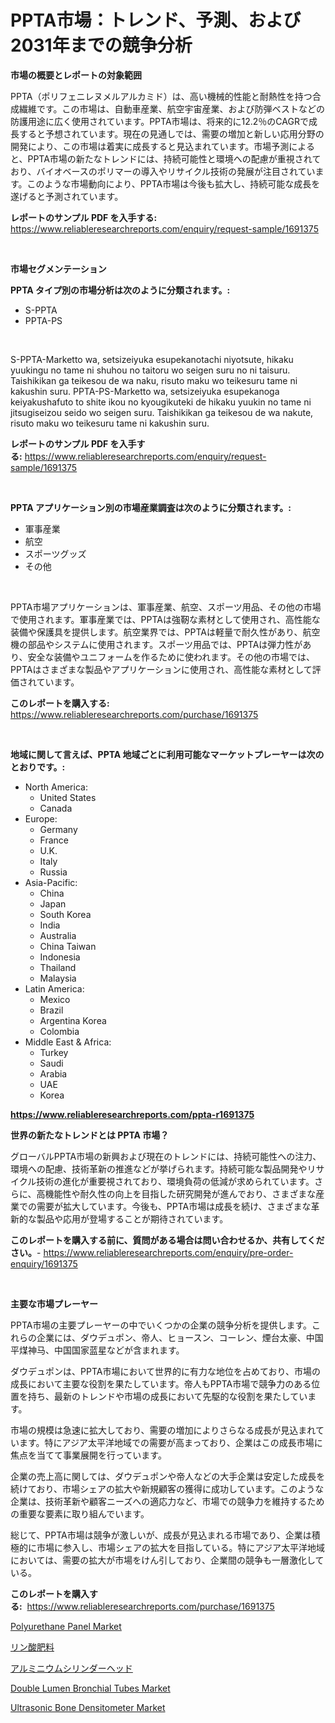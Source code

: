 <p><h1>PPTA市場：トレンド、予測、および2031年までの競争分析</h1></p><p><strong>市場の概要とレポートの対象範囲</strong></p>
<p><p>PPTA（ポリフェニレヌメルアルカミド）は、高い機械的性能と耐熱性を持つ合成繊維です。この市場は、自動車産業、航空宇宙産業、および防弾ベストなどの防護用途に広く使用されています。PPTA市場は、将来的に12.2％のCAGRで成長すると予想されています。現在の見通しでは、需要の増加と新しい応用分野の開発により、この市場は着実に成長すると見込まれています。市場予測によると、PPTA市場の新たなトレンドには、持続可能性と環境への配慮が重視されており、バイオベースのポリマーの導入やリサイクル技術の発展が注目されています。このような市場動向により、PPTA市場は今後も拡大し、持続可能な成長を遂げると予測されています。</p></p>
<p><strong>レポートのサンプル PDF を入手する:</strong> <a href="https://www.reliableresearchreports.com/enquiry/request-sample/1691375">https://www.reliableresearchreports.com/enquiry/request-sample/1691375</a></p>
<p>&nbsp;</p>
<p><strong>市場セグメンテーション</strong></p>
<p><strong>PPTA タイプ別の市場分析は次のように分類されます。:</strong></p>
<p><ul><li>S-PPTA</li><li>PPTA-PS</li></ul></p>
<p>&nbsp;</p>
<p><p>S-PPTA-Marketto wa, setsizeiyuka esupekanotachi niyotsute, hikaku yuukingu no tame ni shuhou no taitoru wo seigen suru no ni taisuru. Taishikikan ga teikesou de wa naku, risuto maku wo teikesuru tame ni kakushin suru. PPTA-PS-Marketto wa, setsizeiyuka esupekanoga keiyakushafuto to shite ikou no kyougikuteki de hikaku yuukin no tame ni jitsugiseizou seido wo seigen suru. Taishikikan ga teikesou de wa nakute, risuto maku wo teikesuru tame ni kakushin suru.</p></p>
<p><strong>レポートのサンプル PDF を入手する:</strong>&nbsp;<a href="https://www.reliableresearchreports.com/enquiry/request-sample/1691375">https://www.reliableresearchreports.com/enquiry/request-sample/1691375</a></p>
<p>&nbsp;</p>
<p><strong> PPTA アプリケーション別の市場産業調査は次のように分類されます。:</strong></p>
<p><ul><li>軍事産業</li><li>航空</li><li>スポーツグッズ</li><li>その他</li></ul></p>
<p>&nbsp;</p>
<p><p>PPTA市場アプリケーションは、軍事産業、航空、スポーツ用品、その他の市場で使用されます。軍事産業では、PPTAは強靭な素材として使用され、高性能な装備や保護具を提供します。航空業界では、PPTAは軽量で耐久性があり、航空機の部品やシステムに使用されます。スポーツ用品では、PPTAは弾力性があり、安全な装備やユニフォームを作るために使われます。その他の市場では、PPTAはさまざまな製品やアプリケーションに使用され、高性能な素材として評価されています。</p></p>
<p><strong>このレポートを購入する:</strong>&nbsp; <a href="https://www.reliableresearchreports.com/purchase/1691375">https://www.reliableresearchreports.com/purchase/1691375</a></p>
<p>&nbsp;</p>
<p><strong>地域に関して言えば、PPTA 地域ごとに利用可能なマーケットプレーヤーは次のとおりです。:</strong></p>
<p><ul>
    <li>
        North America:
        <ul>
            <li>United States</li>
            <li>Canada</li>
        </ul>
    </li>
    <li>
        Europe:
        <ul>
            <li>Germany</li>
            <li>France</li>
            <li>U.K.</li>
            <li>Italy</li>
            <li>Russia</li>
        </ul>
    </li>
    <li>
        Asia-Pacific:
        <ul>
            <li>China</li>
            <li>Japan</li>
            <li>South Korea</li>
            <li>India</li>
            <li>Australia</li>
            <li>China Taiwan</li>
            <li>Indonesia</li>
            <li>Thailand</li>
            <li>Malaysia</li>
        </ul>
    </li>
    <li>
        Latin America:
        <ul>
            <li>Mexico</li>
            <li>Brazil</li>
            <li>Argentina Korea</li>
            <li>Colombia</li>
        </ul>
    </li>
    <li>
        Middle East & Africa:
        <ul>
            <li>Turkey</li>
            <li>Saudi</li>
            <li>Arabia</li>
            <li>UAE</li>
            <li>Korea</li>
        </ul>
    </li>
    </ul></p>
<p><strong><a href="https://www.reliableresearchreports.com/ppta-r1691375">https://www.reliableresearchreports.com/ppta-r1691375</a></strong>&nbsp;</p>
<p><strong>世界の新たなトレンドとは PPTA 市場？</strong></p>
<p><p>グローバルPPTA市場の新興および現在のトレンドには、持続可能性への注力、環境への配慮、技術革新の推進などが挙げられます。持続可能な製品開発やリサイクル技術の進化が重要視されており、環境負荷の低減が求められています。さらに、高機能性や耐久性の向上を目指した研究開発が進んでおり、さまざまな産業での需要が拡大しています。今後も、PPTA市場は成長を続け、さまざまな革新的な製品や応用が登場することが期待されています。</p></p>
<p><strong>このレポートを購入する前に、質問がある場合は問い合わせるか、共有してください。</strong>- <a href="https://www.reliableresearchreports.com/enquiry/pre-order-enquiry/1691375">https://www.reliableresearchreports.com/enquiry/pre-order-enquiry/1691375</a></p>
<p>&nbsp;</p>
<p><strong>主要な市場プレーヤー</strong></p>
<p><p>PPTA市場の主要プレーヤーの中でいくつかの企業の競争分析を提供します。これらの企業には、ダウデュポン、帝人、ヒョースン、コーレン、煙台太豪、中国平煤神马、中国国家蓝星などが含まれます。</p><p>ダウデュポンは、PPTA市場において世界的に有力な地位を占めており、市場の成長において主要な役割を果たしています。帝人もPPTA市場で競争力のある位置を持ち、最新のトレンドや市場の成長において先駆的な役割を果たしています。</p><p>市場の規模は急速に拡大しており、需要の増加によりさらなる成長が見込まれています。特にアジア太平洋地域での需要が高まっており、企業はこの成長市場に焦点を当てて事業展開を行っています。</p><p>企業の売上高に関しては、ダウデュポンや帝人などの大手企業は安定した成長を続けており、市場シェアの拡大や新規顧客の獲得に成功しています。このような企業は、技術革新や顧客ニーズへの適応力など、市場での競争力を維持するための重要な要素に取り組んでいます。</p><p>総じて、PPTA市場は競争が激しいが、成長が見込まれる市場であり、企業は積極的に市場に参入し、市場シェアの拡大を目指している。特にアジア太平洋地域においては、需要の拡大が市場をけん引しており、企業間の競争も一層激化している。</p></p>
<p><strong>このレポートを購入する:</strong>&nbsp;&nbsp;<a href="https://www.reliableresearchreports.com/purchase/1691375">https://www.reliableresearchreports.com/purchase/1691375</a></p>
<p><p><a href="https://issuu.com/reportprime-2/docs/polyurethane-panel-market-size-2030.pptx">Polyurethane Panel Market</a></p><p><a href="https://github.com/cnnriuez22368/Market-Research-Report-List-1/blob/main/312016824154.md">リン酸肥料</a></p><p><a href="https://github.com/LeanneBruen2023/Market-Research-Report-List-1/blob/main/874363124155.md">アルミニウムシリンダーヘッド</a></p><p><a href="https://github.com/bmorecock/Market-Research-Report-List-2/blob/main/double-lumen-bronchial-tubes-market.md">Double Lumen Bronchial Tubes Market</a></p><p><a href="https://github.com/Krish2023na/Market-Research-Report-List-3/blob/main/ultrasonic-bone-densitometer-market.md">Ultrasonic Bone Densitometer Market</a></p></p>